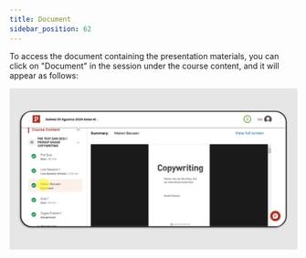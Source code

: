 ```yaml
---
title: Document
sidebar_position: 62
---
```

To access the document containing the presentation materials, you can click on "Document" in the session under the course content, and it will appear as follows:

![](/img/doc-eng-1.png)
